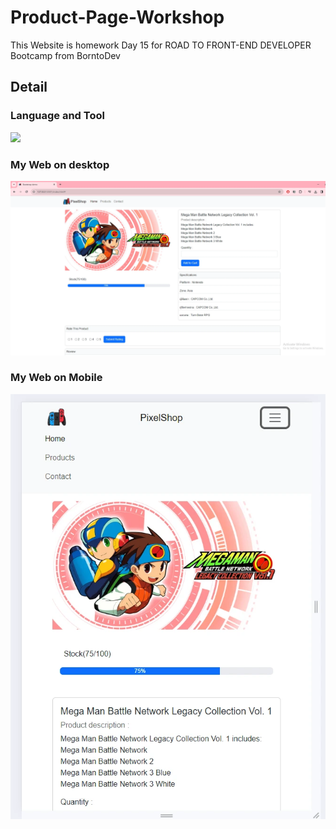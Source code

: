 # Product-Page-Workshop

This Website is homework Day 15 for ROAD TO FRONT-END DEVELOPER Bootcamp from BorntoDev 

## Detail

### Language and Tool

<a href="https://skillicons.dev">
    <img src="https://skillicons.dev/icons?i=html,css,bootstrap" />
  </a>


### My Web on desktop

![CHEESE!](/images/My-web-on-desktop.webp)

### My Web on Mobile

![CHEESE!](/images/My-web-on-Mobile.webp)